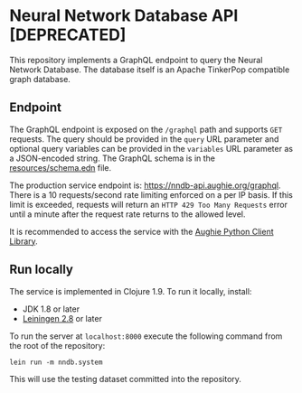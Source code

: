 # Neural Network Database API [DEPRECATED]

This repository implements a GraphQL endpoint to query the Neural Network Database. The database itself is an Apache TinkerPop compatible graph database.

## Endpoint

The GraphQL endpoint is exposed on the `/graphql` path and supports `GET` requests. The query should be provided in the `query` URL parameter and optional query variables can be provided in the `variables` URL parameter as a JSON-encoded string. The GraphQL schema is in the [resources/schema.edn](resources/schema.edn) file.

The production service endpoint is: https://nndb-api.aughie.org/graphql. There is a 10 requests/second rate limiting enforced on a per IP basis. If this limit is exceeded, requests will return an `HTTP 429 Too Many Requests` error until a minute after the request rate returns to the allowed level.

It is recommended to access the service with the [Aughie Python Client Library](https://github.com/aughie/aughie-py).

## Run locally

The service is implemented in Clojure 1.9. To run it locally, install:

- JDK 1.8 or later
- [Leiningen 2.8](https://leiningen.org/) or later

To run the server at `localhost:8000` execute the following command from the root of the repository:

`lein run -m nndb.system`

This will use the testing dataset committed into the repository.
